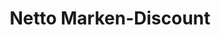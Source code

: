 ---
title: "Netto Marken-Discount"
url: /duesseldorf/netto-marken-discount-brunnenstrasse/
shop: Supermarkt
---